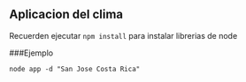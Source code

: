 ## Aplicacion del clima 

Recuerden ejecutar ```npm install``` para instalar librerias de node 

###Ejemplo

```
node app -d "San Jose Costa Rica"
```

